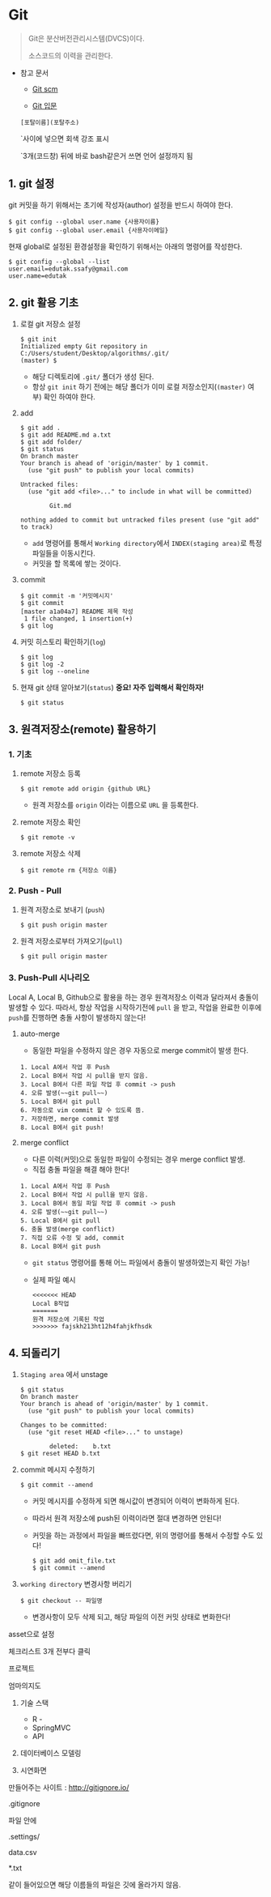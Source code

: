 # Git

> Git은 분산버전관리시스템(DVCS)이다.
>
> 소스코드의 이력을 관리한다.

- 참고 문서

  - [Git scm](https://git-scm.com/book/ko/v2)

  - [Git 입문](https://backlog.com/git-tutorial/kr/)

    

  ```
  [포탈이름](포탈주소)
  ```

  `사이에 넣으면 회색 강조 표시

  `3개(코드창) 뒤에 바로 bash같은거 쓰면 언어 설정까지 됨

## 1. git 설정

git 커밋을 하기 위해서는 초기에 작성자(author) 설정을 반드시 하여야 한다.

```
$ git config --global user.name {사용자이름}
$ git config --global user.email {사용자이메일}
```

현재 global로 설정된 환경설정을 확인하기 위해서는 아래의 명령어를 작성한다.

```
$ git config --global --list
user.email=edutak.ssafy@gmail.com
user.name=edutak
```

## 2. git 활용 기초

1. 로컬 git 저장소 설정

   ```
   $ git init
   Initialized empty Git repository in C:/Users/student/Desktop/algorithms/.git/
   (master) $
   ```

   - 해당 디렉토리에 `.git/` 폴더가 생성 된다.
   - 항상 `git init` 하기 전에는 해당 폴더가 이미 로컬 저장소인지(`(master)` 여부) 확인 하여야 한다.

2. add

   ```
   $ git add .
   $ git add README.md a.txt
   $ git add folder/
   $ git status
   On branch master
   Your branch is ahead of 'origin/master' by 1 commit.
     (use "git push" to publish your local commits)
   
   Untracked files:
     (use "git add <file>..." to include in what will be committed)
   
           Git.md
   
   nothing added to commit but untracked files present (use "git add" to track)
   ```

   - `add` 명령어를 통해서 `Working directory`에서 `INDEX(staging area)`로 특정 파일들을 이동시킨다.
   - 커밋을 할 목록에 쌓는 것이다.

3. commit

   ```
   $ git commit -m '커밋메시지'
   $ git commit
   [master a1a04a7] README 제목 작성
    1 file changed, 1 insertion(+)
   $ git log
   ```

4. 커밋 히스토리 확인하기(`log`)

   ```
   $ git log
   $ git log -2
   $ git log --oneline
   ```

5. 현재 git 상태 알아보기(`status`) **중요! 자주 입력해서 확인하자!**

   ```
   $ git status
   ```

## 3. 원격저장소(remote) 활용하기

### 1. 기초

1. remote 저장소 등록

   ```
   $ git remote add origin {github URL}
   ```

   - 원격 저장소를 `origin` 이라는 이름으로 `URL` 을 등록한다.

2. remote 저장소 확인

   ```
   $ git remote -v
   ```

3. remote 저장소 삭제

   ```
   $ git remote rm {저장소 이름}
   ```

### 2. Push - Pull

1. 원격 저장소로 보내기 (`push`)

   ```
   $ git push origin master
   ```

2. 원격 저장소로부터 가져오기(`pull`)

   ```
   $ git pull origin master
   ```

### 3. Push-Pull 시나리오

Local A, Local B, Github으로 활용을 하는 경우 원격저장소 이력과 달라져서 충돌이 발생할 수 있다. 따라서, 항상 작업을 시작하기전에 `pull` 을 받고, 작업을 완료한 이후에 `push`를 진행하면 충돌 사항이 발생하지 않는다!

1. auto-merge

   - 동일한 파일을 수정하지 않은 경우 자동으로 merge commit이 발생 한다.

   ```
   1. Local A에서 작업 후 Push
   2. Local B에서 작업 시 pull을 받지 않음.
   3. Local B에서 다른 파일 작업 후 commit -> push
   4. 오류 발생(~~git pull~~)
   5. Local B에서 git pull
   6. 자동으로 vim commit 할 수 있도록 뜸.
   7. 저장하면, merge commit 발생
   8. Local B에서 git push!
   ```

2. merge conflict

   - 다른 이력(커밋)으로 동일한 파일이 수정되는 경우 merge conflict 발생.
   - 직접 충돌 파일을 해결 해야 한다!

   ```
   1. Local A에서 작업 후 Push
   2. Local B에서 작업 시 pull을 받지 않음.
   3. Local B에서 동일 파일 작업 후 commit -> push
   4. 오류 발생(~~git pull~~)
   5. Local B에서 git pull
   6. 충돌 발생(merge conflict)
   7. 직접 오류 수정 및 add, commit
   8. Local B에서 git push
   ```

   - `git status` 명령어를 통해 어느 파일에서 충돌이 발생하였는지 확인 가능!

   - 실제 파일 예시

     ```
     <<<<<<< HEAD
     Local B작업
     =======
     원격 저장소에 기록된 작업
     >>>>>>> fajskh213ht12h4fahjkfhsdk
     ```



## 4. 되돌리기

1. `Staging area` 에서 unstage

   ```
   $ git status
   On branch master
   Your branch is ahead of 'origin/master' by 1 commit.
     (use "git push" to publish your local commits)
   
   Changes to be committed:
     (use "git reset HEAD <file>..." to unstage)
   
           deleted:    b.txt
   $ git reset HEAD b.txt
   ```

2. commit 메시지 수정하기

   ```
   $ git commit --amend
   ```

   - 커밋 메시지를 수정하게 되면 해시값이 변경되어 이력이 변화하게 된다.

   - 따라서 원격 저장소에 push된 이력이라면 절대 변경하면 안된다!

   - 커밋을 하는 과정에서 파일을 빠뜨렸다면, 위의 명령어를 통해서 수정할 수도 있다!

     ```
     $ git add omit_file.txt
     $ git commit --amend
     ```

3. `working directory` 변경사항 버리기

   ```
   $ git checkout -- 파일명
   ```

   - 변경사항이 모두 삭제 되고, 해당 파일의 이전 커밋 상태로 변화한다!







asset으로 설정

체크리스트 3개 전부다 클릭





프로젝트

엄마의지도

1. 기술 스택
   - R -
   - SpringMVC
   - API
     

2. 데이터베이스 모델링
3. 시연화면





만들어주는 사이트 : <http://gitignore.io/>

.gitignore

파일 안에 

.settings/

data.csv

*.txt

같이 들어있으면 해당 이름들의 파일은 깃에 올라가지 않음.